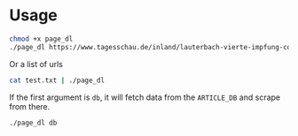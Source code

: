 # Usage

```sh
chmod +x page_dl
./page_dl https://www.tagesschau.de/inland/lauterbach-vierte-impfung-corona-103.html
```

Or a list of urls

```sh
cat test.txt | ./page_dl
```

If the first argument is `db`, it will fetch data from the `ARTICLE_DB` and scrape from there.

```sh
./page_dl db
```

